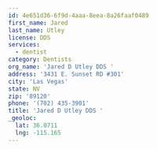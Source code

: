 ```yaml
---
id: 4e651d36-6f9d-4aaa-8eea-8a26faaf0489
first_name: Jared
last_name: Utley
license: DDS
services:
  - dentist
category: Dentists
org_name: 'Jared D Utley DDS '
address: '3431 E. Sunset RD #301'
city: 'Las Vegas'
state: NV
zip: '89120'
phone: '(702) 435-3901'
title: 'Jared D Utley DDS '
_geoloc:
  lat: 36.0711
  lng: -115.165
---
```

